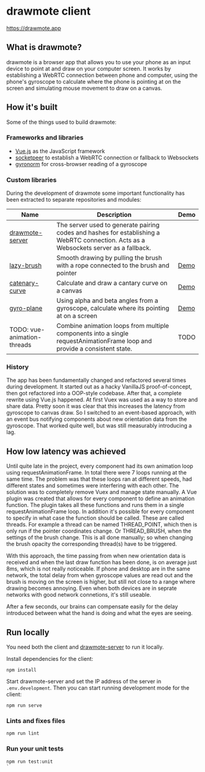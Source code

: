 # drawmote client

https://drawmote.app

## What is drawmote?
drawmote is a browser app that allows you to use your phone as an input device
to point at and draw on your computer screen. It works by establishing a WebRTC
connection between phone and computer, using the phone's gyroscope to calculate
where the phone is pointing at on the screen and simulating mouse movement to
draw on a canvas.

## How it's built
Some of the things used to build drawmote:

### Frameworks and libraries
- [Vue.js](https://github.com) as the JavaScript framework
- [socketpeer](https://github.com) to establish a WebRTC connection or fallback
  to Websockets
- [gyronorm](https://github.com) for cross-browser reading of a gyroscope

### Custom libraries
During the development of drawmote some important functionality has been
extracted to separate repositories and modules:

| Name | Description | Demo |
| ------------- | ------------- | ------------- |
| [drawmote-server](https://github.com/dulnan/drawmote-server) | The server used to generate pairing codes and hashes for establishing a WebRTC connection. Acts as a Websockets server as a fallback. | |
| [lazy-brush](https://github.com/dulnan/lazy-brush) | Smooth drawing by pulling the brush with a rope connected to the brush and pointer | [Demo](https://dulnan.net/var/lazy-brush) |
| [catenary-curve](https://github.com/dulnan/catenary-curve) | Calculate and draw a cantary curve on a canvas | [Demo](https://dulnan.net/var/catenary-curve) |
| [gyro-plane](https://github.com/dulnan/gyro-plane) | Using alpha and beta angles from a gyroscope, calculate where its pointing at on a screen | [Demo](https://dulnan.net/var/gyro-plane) |
| TODO: vue-animation-threads | Combine animation loops from multiple components into a single requestAnimationFrame loop and provide a consistent state. | TODO |

### History
The app has been fundamentally changed and refactored several times during
development. It started out as a hacky VanillaJS proof-of-concept, then got
refactored into a OOP-style codebase. After that, a complete rewrite using
Vue.js happened. At first Vuex was used as a way to store and share data.
Pretty soon it was clear that this increases the latency from gyroscope to
canvas draw. So I switched to an event-based approach, with an event bus
notifying components about new orientation data from the gyroscope. That worked
quite well, but was still measurably introducing a lag.

## How low latency was achieved
Until quite late in the project, every component had its own animation loop
using requestAnimationFrame. In total there were 7 loops running at the same
time. The problem was that these loops ran at different speeds, had different
states and sometimes were interfering with each other. The solution was to
completely remove Vuex and manage state manually. A Vue plugin was created that
allows for every component to define an animation function. The plugin takes all
these functions and runs them in a single requestAnimationFrame loop. In
addition it's possible for every component to specify in what case the function
should be called. These are called threads. For example a thread can be named
THREAD_POINT, which then is only run if the pointer coordinates change. Or
THREAD_BRUSH, when the settings of the brush change. This is all done manually;
so when changing the brush opacity the corresponding thread(s) have to be
triggered.

With this approach, the time passing from when new orientation data is received
and when the last draw function has been done, is on average just 8ms, which is
not really noticeable. If phone and desktop are in the same network, the total
delay from when gyroscope values are read out and the brush is moving on the
screen is higher, but still not close to a range where drawing becomes annoying.
Even when both devices are in seprate networks with good network connetions,
it's still useable.

After a few seconds, our brains can compensate easily for the delay introduced
between what the hand is doing and what the eyes are seeing.

## Run locally
You need both the client and
[drawmote-server](https://github.com/dulnan/drawmote-server) to run it locally.

Install dependencies for the client:
```
npm install
```

Start drawmote-server and  set the IP address of the server in `.env.development`.
Then you can start running development mode for the client:
```
npm run serve
```

### Lints and fixes files
```
npm run lint
```

### Run your unit tests
```
npm run test:unit
`
